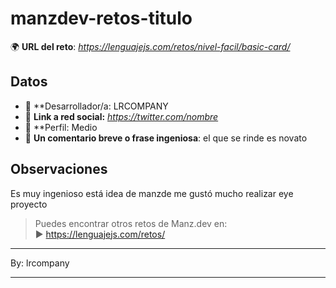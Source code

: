 # manzdev-retos-titulo

🌍 **URL del reto**: *https://lenguajejs.com/retos/nivel-facil/basic-card/*

## Datos

- 🦄 **Desarrollador/a: LRCOMPANY
- 🐇 **Link a red social:** *https://twitter.com/nombre*
- 🦾 **Perfil: Medio
- 💬 **Un comentario breve o frase ingeniosa**: el que se rinde es novato

## Observaciones

Es muy ingenioso está idea de manzde me gustó mucho realizar eye proyecto

> Puedes encontrar otros retos de Manz.dev en: <br>▶ https://lenguajejs.com/retos/

---

By: lrcompany

---


